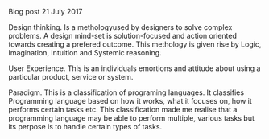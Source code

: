 Blog post
21 July 2017

Design thinking.
Is a methologyused by designers to solve complex problems.
A design mind-set is solution-focused and action oriented towards creating a prefered outcome.
This methology is given rise by Logic, Imagination, Intuition and Systemic reasoning.

User Experience.
This is an individuals emortions and attitude about using a particular product, service or system.

Paradigm.
This is a classification of programing languages. It classifies Programming language based on how it works, what it focuses on, how it performs certain tasks etc.
This classification made me realise that a programming language may be able to perform multiple, various tasks but its perpose is to handle certain types of tasks.    
